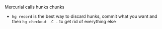 Mercurial calls hunks chunks

- `hg record` is the best way to discard hunks, commit what you want and then `hg checkout -C .` to get rid of everything else
